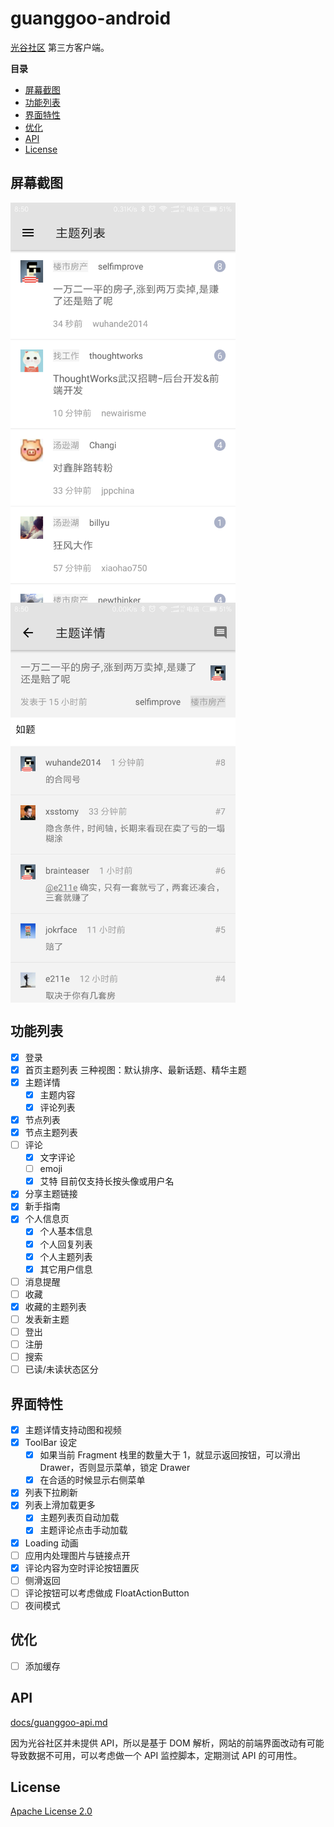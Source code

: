 # guanggoo-android

[光谷社区](http://www.guanggoo.com) 第三方客户端。

**目录**
<!-- vim-markdown-toc GFM -->

* [屏幕截图](#屏幕截图)
* [功能列表](#功能列表)
* [界面特性](#界面特性)
* [优化](#优化)
* [API](#api)
* [License](#license)

<!-- vim-markdown-toc -->

## 屏幕截图

<img width="360" src="./screenshots/topic-list.png" align=center /> <img width="360" src="./screenshots/topic-detail.png" align=center />

## 功能列表

- [x] 登录
- [x] 首页主题列表
    三种视图：默认排序、最新话题、精华主题
- [x] 主题详情
    - [x] 主题内容
    - [x] 评论列表
- [x] 节点列表
- [x] 节点主题列表
- [ ] 评论
    - [x] 文字评论
    - [ ] emoji
    - [x] 艾特
        目前仅支持长按头像或用户名
- [x] 分享主题链接
- [x] 新手指南
- [x] 个人信息页
    - [x] 个人基本信息
    - [x] 个人回复列表
    - [x] 个人主题列表
    - [x] 其它用户信息
- [ ] 消息提醒
- [ ] 收藏
- [x] 收藏的主题列表
- [ ] 发表新主题
- [ ] 登出
- [ ] 注册
- [ ] 搜索
- [ ] 已读/未读状态区分

## 界面特性

- [x] 主题详情支持动图和视频
- [x] ToolBar 设定
    - [x] 如果当前 Fragment 栈里的数量大于 1，就显示返回按钮，可以滑出 Drawer，否则显示菜单，锁定 Drawer
    - [x] 在合适的时候显示右侧菜单
- [x] 列表下拉刷新
- [x] 列表上滑加载更多
    - [x] 主题列表页自动加载
    - [x] 主题评论点击手动加载
- [x] Loading 动画
- [ ] 应用内处理图片与链接点开
- [x] 评论内容为空时评论按钮置灰
- [ ] 侧滑返回
- [ ] 评论按钮可以考虑做成 FloatActionButton
- [ ] 夜间模式

## 优化

- [ ] 添加缓存

## API

[docs/guanggoo-api.md](./docs/guanggoo-api.md)

因为光谷社区并未提供 API，所以是基于 DOM 解析，网站的前端界面改动有可能导致数据不可用，可以考虑做一个 API 监控脚本，定期测试 API 的可用性。

## License

[Apache License 2.0](https://github.com/mzlogin/guanggoo-android/blob/master/LICENSE)

